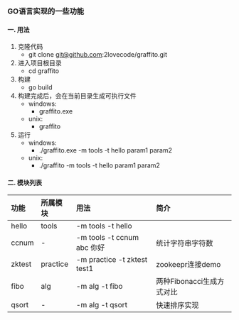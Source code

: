### GO语言实现的一些功能

#### 一. 用法
  1. 克隆代码
        - git clone git@github.com:2lovecode/graffito.git
  2. 进入项目根目录
        - cd graffito
  3. 构建
        - go build
  4. 构建完成后，会在当前目录生成可执行文件
        - windows: 
            - graffito.exe
        - unix:
            - graffito
  5. 运行
        - windows: 
            - ./graffito.exe -m tools -t hello param1 param2
        - unix: 
            - ./graffito -m tools -t hello param1 param2
    
#### 二. 模块列表
| 功能  | 所属模块  | 用法                       |简介       |
| :---  | :------  | :------------------------  | :-------------- |
| hello |  tools   | -m tools -t hello          |                  |
| ccnum |    -     | -m tools -t ccnum abc 你好 | 统计字符串字符数 |
| zktest | practice | -m practice -t zktest test1 | zookeepr连接demo |
| fibo | alg | -m alg -t fibo  | 两种Fibonacci生成方式对比 |
| qsort | - | -m alg -t qsort  | 快速排序实现 |
